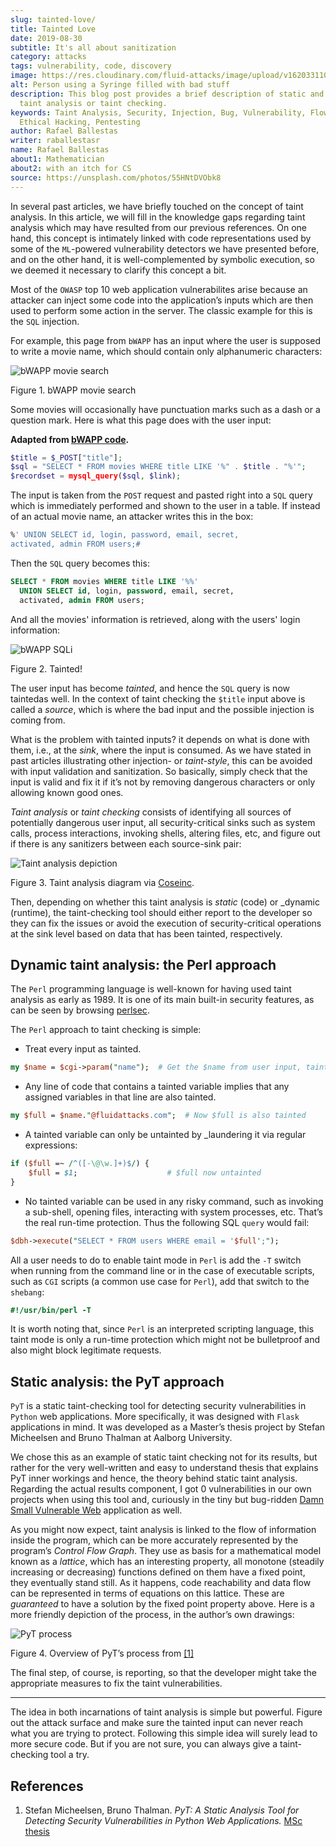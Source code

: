 ```yaml
---
slug: tainted-love/
title: Tainted Love
date: 2019-08-30
subtitle: It's all about sanitization
category: attacks
tags: vulnerability, code, discovery
image: https://res.cloudinary.com/fluid-attacks/image/upload/v1620331105/blog/tainted-love/cover_pkrmla.webp
alt: Person using a Syringe filled with bad stuff
description: This blog post provides a brief description of static and dynamic
  taint analysis or taint checking.
keywords: Taint Analysis, Security, Injection, Bug, Vulnerability, Flow,
  Ethical Hacking, Pentesting
author: Rafael Ballestas
writer: raballestasr
name: Rafael Ballestas
about1: Mathematician
about2: with an itch for CS
source: https://unsplash.com/photos/55HNtDVObk8
---
```


In several past articles, we have briefly touched on the concept of
taint analysis. In this article, we will fill in the knowledge gaps
regarding taint analysis which may have resulted from our previous
references. On one hand, this concept is intimately linked with code
representations used by some of the `ML`-powered vulnerability detectors
we have presented before, and on the other hand, it is well-complemented
by symbolic execution, so we deemed it necessary to clarify this concept
a bit.

Most of the `OWASP` top 10 web application vulnerabilites arise because
an attacker can inject some code into the application’s inputs which are
then used to perform some action in the server. The classic example for
this is the `SQL` injection.

For example, this page from `bWAPP` has an input where the user is
supposed to write a movie name, which should contain only alphanumeric
characters:

<div class="imgblock">

![bWAPP movie search](https://res.cloudinary.com/fluid-attacks/image/upload/v1620330880/blog/fuzzy-bugs-online/scr-bwapp-movie-search_qh3gye.webp)

<div class="title">

Figure 1. bWAPP movie search

</div>

</div>

Some movies will occasionally have punctuation marks such as a dash or a
question mark. Here is what this page does with the user input:

**Adapted from [bWAPP
code](https://github.com/theand-fork/bwapp-code/blob/master/bWAPP/sqli_6.php).**

``` php
$title = $_POST["title"];
$sql = "SELECT * FROM movies WHERE title LIKE '%" . $title . "%'";
$recordset = mysql_query($sql, $link);
```

The input is taken from the `POST` request and pasted right into a `SQL`
query which is immediately performed and shown to the user in a table.
If instead of an actual movie name, an attacker writes this in the box:

``` sql
%' UNION SELECT id, login, password, email, secret,
activated, admin FROM users;#
```

Then the `SQL` query becomes this:

``` sql
SELECT * FROM movies WHERE title LIKE '%%'
  UNION SELECT id, login, password, email, secret,
  activated, admin FROM users;
```

And all the movies' information is retrieved, along with the users'
login information:

<div class="imgblock">

![bWAPP SQLi](https://res.cloudinary.com/fluid-attacks/image/upload/v1620330880/blog/fuzzy-bugs-online/scr-succesful-sqli_vlv6cg.webp)

<div class="title">

Figure 2. Tainted!

</div>

</div>

The user input has become *tainted*, and hence the `SQL` query is now
taintedas well. In the context of taint checking the `$title` input
above is called a *source*, which is where the bad input and the
possible injection is coming from.

What is the problem with tainted inputs? it depends on what is done with
them, i.e., at the *sink*, where the input is consumed. As we have
stated in past articles illustrating other injection- or *taint-style*,
this can be avoided with input validation and sanitization. So
basically, simply check that the input is valid and fix it if it’s not
by removing dangerous characters or only allowing known good ones.

*Taint analysis* or *taint checking* consists of identifying all sources
of potentially dangerous user input, all security-critical sinks such as
system calls, process interactions, invoking shells, altering files,
etc, and figure out if there is any sanitizers between each source-sink
pair:

<div class="imgblock">

![Taint analysis depiction](https://res.cloudinary.com/fluid-attacks/image/upload/v1620330670/blog/big-code/taint-analysis_fz03sg.webp)

<div class="title">

Figure 3. Taint analysis diagram via [Coseinc](http://web.cs.iastate.edu/~weile/cs513x/5.TaintAnalysis1.pdf).

</div>

</div>

Then, depending on whether this taint analysis is *static* (code) or
\_dynamic (runtime), the taint-checking tool should either report to the
developer so they can fix the issues or avoid the execution of
security-critical operations at the sink level based on data that has
been tainted, respectively.

## Dynamic taint analysis: the Perl approach

The `Perl` programming language is well-known for having used taint
analysis as early as 1989. It is one of its main built-in security
features, as can be seen by browsing
[perlsec](https://perldoc.perl.org/perlsec.html).

The `Perl` approach to taint checking is simple:

- Treat every input as tainted.

<!-- end list -->

``` perl
my $name = $cgi->param("name");  # Get the $name from user input, tainted!
```

- Any line of code that contains a tainted variable implies that any
  assigned variables in that line are also tainted.

<!-- end list -->

``` perl
my $full = $name."@fluidattacks.com";  # Now $full is also tainted
```

- A tainted variable can only be untainted by \_laundering it via
  regular expressions:

<!-- end list -->

``` perl
if ($full =~ /^([-\@\w.]+)$/) {
    $full = $1;                    # $full now untainted
}
```

- No tainted variable can be used in any risky command, such as
  invoking a sub-shell, opening files, interacting with system
  processes, etc. That’s the real run-time protection. Thus the
  following SQL `query` would fail:

<!-- end list -->

``` perl
$dbh->execute("SELECT * FROM users WHERE email = '$full';");
```

All a user needs to do to enable taint mode in `Perl` is add the `-T`
switch when running from the command line or in the case of executable
scripts, such as `CGI` scripts (a common use case for `Perl`), add that
switch to the `shebang`:

``` perl
#!/usr/bin/perl -T
```

It is worth noting that, since `Perl` is an interpreted scripting
language, this taint mode is only a run-time protection which might not
be bulletproof and also might block legitimate requests.

## Static analysis: the PyT approach

`PyT` is a static taint-checking tool for detecting security
vulnerabilities in `Python` web applications. More specifically, it was
designed with `Flask` applications in mind. It was developed as a
Master’s thesis project by Stefan Micheelsen and Bruno Thalman at
Aalborg University.

We chose this as an example of static taint checking not for its
results, but rather for the very well-written and easy to understand
thesis that explains PyT inner workings and hence, the theory behind
static taint analysis. Regarding the actual results component, I got 0
vulnerabilities in our own projects when using this tool and, curiously
in the tiny but bug-ridden [Damn Small Vulnerable
Web](https://github.com/stamparm/DSVW) application as well.

As you might now expect, taint analysis is linked to the flow of
information inside the program, which can be more accurately represented
by the program’s *Control Flow Graph*. They use as basis for a
mathematical model known as a *lattice*, which has an interesting
property, all monotone (steadily increasing or decreasing) functions
defined on them have a fixed point, they eventually stand still. As it
happens, code reachability and data flow can be represented in terms of
equations on this lattice. These are *guaranteed* to have a solution by
the fixed point property above. Here is a more friendly depiction of the
process, in the author’s own drawings:

<div class="imgblock">

![PyT process](https://res.cloudinary.com/fluid-attacks/image/upload/v1620331103/blog/tainted-love/pyt-flow_tyb4na.webp)

<div class="title">

Figure 4. Overview of PyT’s process from [\[1\]](#r1)

</div>

</div>

The final step, of course, is reporting, so that the developer might
take the appropriate measures to fix the taint vulnerabilities.

---
The idea in both incarnations of taint analysis is simple but powerful.
Figure out the attack surface and make sure the tainted input can never
reach what you are trying to protect. Following this simple idea will
surely lead to more secure code. But if you are not sure, you can always
give a taint-checking tool a try.

## References

1. Stefan Micheelsen, Bruno Thalman. *PyT: A Static Analysis Tool for
    Detecting Security Vulnerabilities in Python Web Applications.* [MSc
    thesis](https://projekter.aau.dk/projekter/files/239563289/final.pdf)
